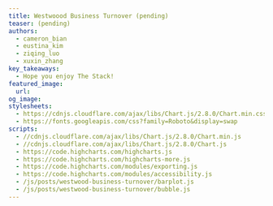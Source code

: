 ```yaml
---
title: Westwoood Business Turnover (pending)
teaser: (pending)
authors:
  - cameron_bian
  - eustina_kim
  - ziqing_luo
  - xuxin_zhang
key_takeaways:
  - Hope you enjoy The Stack!
featured_image:
  url:
og_image:
stylesheets:
  - https://cdnjs.cloudflare.com/ajax/libs/Chart.js/2.8.0/Chart.min.css
  - https://fonts.googleapis.com/css?family=Roboto&display=swap
scripts:
  - //cdnjs.cloudflare.com/ajax/libs/Chart.js/2.8.0/Chart.min.js
  - //cdnjs.cloudflare.com/ajax/libs/Chart.js/2.8.0/Chart.js
  - https://code.highcharts.com/highcharts.js
  - https://code.highcharts.com/highcharts-more.js
  - https://code.highcharts.com/modules/exporting.js
  - https://code.highcharts.com/modules/accessibility.js
  - /js/posts/westwood-business-turnover/barplot.js
  - /js/posts/westwood-business-turnover/bubble.js
---
```


<div>
    <canvas id= "bar-chart" width="600" height="250"></canvas>
</div>

<div id="container"></div>





